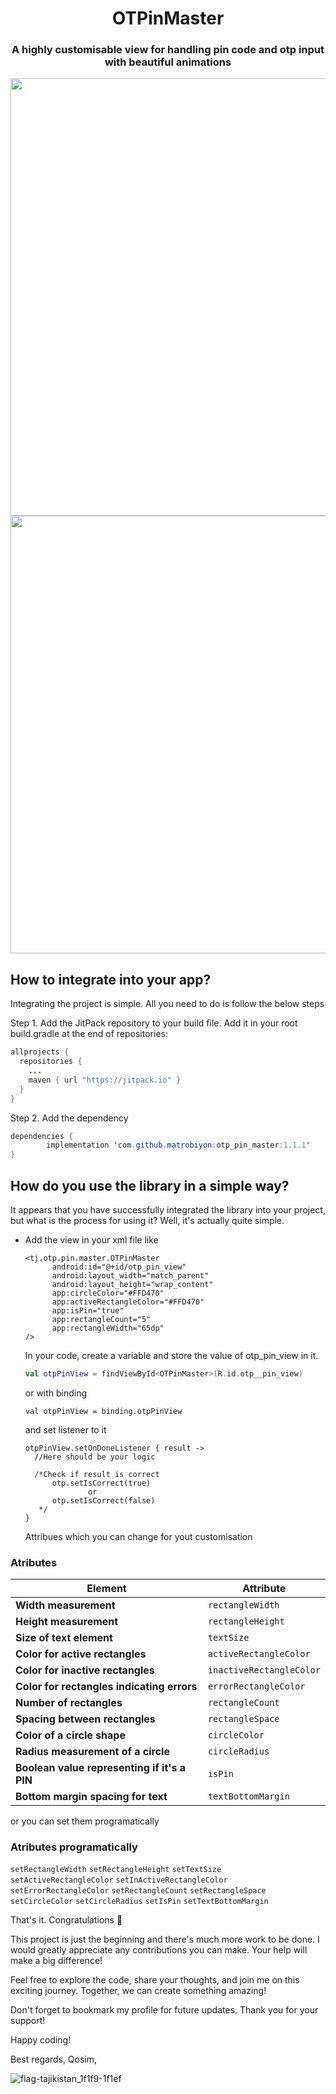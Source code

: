<h1 align="center">OTPinMaster</a></h1>
<h3 align="center">A highly customisable view for handling pin code and otp input with beautiful animations</h3>

<img src="https://github.com/matrobiyon/otp_pin_master/assets/111564722/81a7c048-93f4-43b6-b8d9-52b23c9145d8" height="700" align="center"/>
<img src="https://github.com/matrobiyon/otp_pin_master/assets/111564722/9c264a8c-f90c-4350-89d0-11214ccca1aa" height="700"  align="center"/>



## How to integrate into your app?
Integrating the project is simple. All you need to do is follow the below steps

Step 1. Add the JitPack repository to your build file. Add it in your root build.gradle at the end of repositories:

```java
allprojects {
  repositories {
    ...
    maven { url "https://jitpack.io" }
  }
}
```
Step 2. Add the dependency
```java
dependencies {
        implementation 'com.github.matrobiyon:otp_pin_master:1.1.1'
}
```

## How do you use the library in a simple way?
It appears that you have successfully integrated the library into your project, but what is the process for using it? Well, it's actually quite simple.
- Add the view in your xml file like

  ```
  <tj.otp.pin.master.OTPinMaster
        android:id="@+id/otp_pin_view"
        android:layout_width="match_parent"
        android:layout_height="wrap_content"
        app:circleColor="#FFD470"
        app:activeRectangleColor="#FFD470"
        app:isPin="true"
        app:rectangleCount="5"
        app:rectangleWidth="65dp" 
  />
  ```
  In your code, create a variable and store the value of otp_pin_view in it.
  ```kotlin
  val otpPinView = findViewById<OTPinMaster>(R.id.otp__pin_view)
  ```
  or with binding
  ```
  val otpPinView = binding.otpPinView
  ```
  and set listener to it
  ```
  otpPinView.setOnDoneListener { result ->
    //Here should be your logic
  
    /*Check if result is correct
        otp.setIsCorrect(true)
                or
        otp.setIsCorrect(false)
     */
  }
  ```
  Attribues which you can change for yout customisation
### Atributes
  Element                                    | Attribute                          
-------------------------------------------- | ------------------------
**Width measurement**                        | `rectangleWidth`        
**Height measurement**                       | `rectangleHeight`
**Size of text element**                     | `textSize`
**Color for active rectangles**              | `activeRectangleColor`
**Color for inactive rectangles**            | `inactiveRectangleColor`
**Color for rectangles indicating errors**   | `errorRectangleColor`
**Number of rectangles**                     | `rectangleCount`
**Spacing between rectangles**               | `rectangleSpace`
**Color of a circle shape**                  | `circleColor`
**Radius measurement of a circle**           | `circleRadius`
**Boolean value representing if it's a PIN** | `isPin`
**Bottom margin spacing for text**           | `textBottomMargin`

  or you can set them programatically
### Atributes programatically
`setRectangleWidth`
`setRectangleHeight`
`setTextSize`
`setActiveRectangleColor`
`setInActiveRectangleColor`
`setErrorRectangleColor`
`setRectangleCount`
`setRectangleSpace`
`setCircleColor`
`setCircleRadius`
`setIsPin`
`setTextBottomMargin`
  
  That's it. Congratulations 🥳

  This project is just the beginning and there's much more work to be done. I would greatly appreciate any contributions you can make. Your help will make a big difference!

  Feel free to explore the code, share your thoughts, and join me on this exciting journey. Together, we can create something amazing!

  Don't forget to bookmark my profile for future updates. Thank you for your support!

  Happy coding!

  Best regards,
  Qosim,


  ![flag-tajikistan_1f1f9-1f1ef](https://github.com/matrobiyon/otp_pin_master/assets/111564722/fa6f41f7-0b16-415e-85ae-9fc8c4b8ed47)

